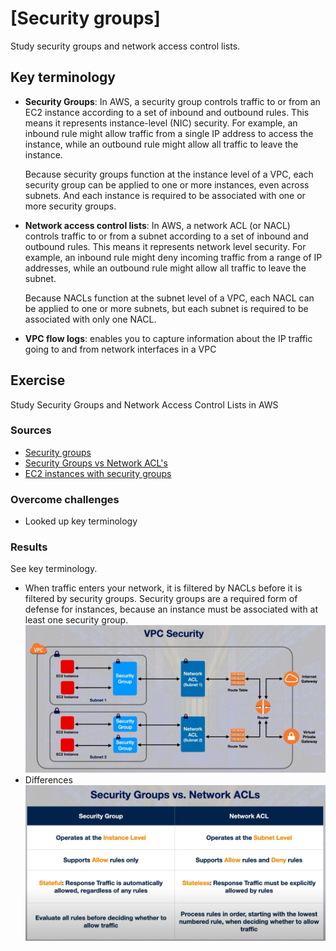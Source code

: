 # [Security groups]
Study security groups and network access control lists. 

## Key terminology
- **Security Groups**: In AWS, a security group controls traffic to or from an EC2 instance according to a set of inbound and outbound rules. This means it represents instance-level (NIC) security. For example, an inbound rule might allow traffic from a single IP address to access the instance, while an outbound rule might allow all traffic to leave the instance.

    Because security groups function at the instance level of a VPC, each security group can be applied to one or more instances, even across subnets. And each instance is required to be associated with one or more security groups.

- **Network access control lists**: In AWS, a network ACL (or NACL) controls traffic to or from a subnet according to a set of inbound and outbound rules. This means it represents network level security. For example, an inbound rule might deny incoming traffic from a range of IP addresses, while an outbound rule might allow all traffic to leave the subnet.

    Because NACLs function at the subnet level of a VPC, each NACL can be applied to one or more subnets, but each subnet is required to be associated with only one NACL.

- **VPC flow logs**: enables you to capture information about the IP traffic going to and from network interfaces in a VPC

## Exercise
Study Security Groups and Network Access Control Lists in AWS


### Sources
- [Security groups](https://www.youtube.com/watch?v=00uUXZ9oPec)
- [Security Groups vs Network ACL's](https://www.youtube.com/watch?v=ttc0b2NZTV0)
- [EC2 instances with security groups](https://www.youtube.com/watch?v=Z973mNYD3xg)

### Overcome challenges
- Looked up key terminology

### Results
See key terminology.

- When traffic enters your network, it is filtered by NACLs before it is filtered by security groups. Security groups are a required form of defense for instances, because an instance must be associated with at least one security group. 
![](../../00_includes/AWS/AWS-08/VPC%20security.png)
- Differences 
![](../../00_includes/AWS/AWS-08/secAndNACLS.png)
